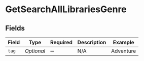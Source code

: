 # GetSearchAllLibrariesGenre


## Fields

| Field              | Type               | Required           | Description        | Example            |
| ------------------ | ------------------ | ------------------ | ------------------ | ------------------ |
| `tag`              | *Optional<String>* | :heavy_minus_sign: | N/A                | Adventure          |